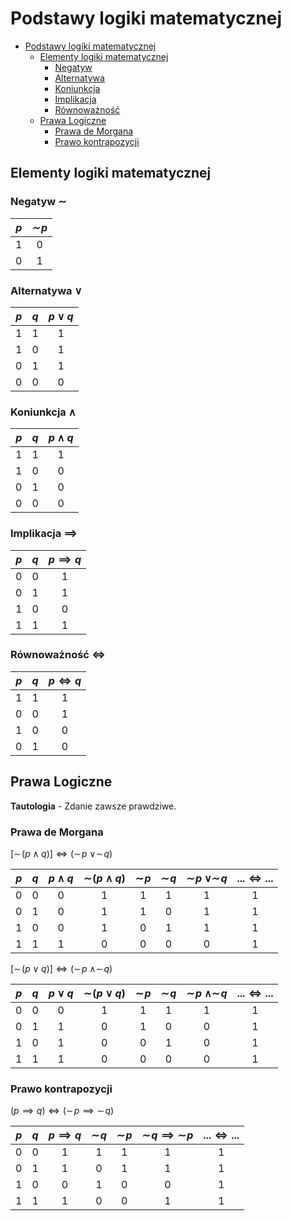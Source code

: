 # Podstawy logiki matematycznej

- [Podstawy logiki matematycznej](#podstawy-logiki-matematycznej)
  - [Elementy logiki matematycznej](#elementy-logiki-matematycznej)
    - [Negatyw](#negatyw-sim)
    - [Alternatywa](#alternatywa-lor)
    - [Koniunkcja](#koniunkcja-wedge)
    - [Implikacja](#implikacja-implies)
    - [Równoważność](#równoważność-iff)
  - [Prawa Logiczne](#prawa-logiczne)
    - [Prawa de Morgana](#prawa-de-morgana)
    - [Prawo kontrapozycji](#prawo-kontrapozycji)


## Elementy logiki matematycznej

### Negatyw $`\sim`$

| $`p`$ | $`\sim\!p`$ |
| :-: |  :---: |
| 1 | 0 |
| 0 | 1 |

### Alternatywa $`\lor`$

| $`p`$ | $`q`$ | $`p \lor q`$ |
| :-: | :-: | :---: |
| 1 | 1 | 1 |
| 1 | 0 | 1 |
| 0 | 1 | 1 |
| 0 | 0 | 0 |

### Koniunkcja $`\wedge`$

| $`p`$ | $`q`$ | $`p \wedge q`$ |
| :-: | :-: | :---: |
| 1 | 1 | 1 |
| 1 | 0 | 0 |
| 0 | 1 | 0 |
| 0 | 0 | 0 |

### Implikacja $`\implies`$

| $`p`$ | $`q`$ | $`p \implies q`$ |
| :-: | :-: | :---: |
| 0 | 0 | 1 |
| 0 | 1 | 1 |
| 1 | 0 | 0 |
| 1 | 1 | 1 |

### Równoważność $`\iff`$

| $`p`$ | $`q`$ | $`p \iff q`$ |
| :-: | :-: | :---: |
| 1 | 1 | 1 |
| 0 | 0 | 1 |
| 1 | 0 | 0 |
| 0 | 1 | 0 |

## Prawa Logiczne

**Tautologia** - Zdanie zawsze prawdziwe.

### Prawa de Morgana

$`[\sim\!(p \wedge q)] \iff (\sim\!p \; \lor \sim\!q)`$

| $`p`$ | $`q`$ | $`p \wedge q`$ | $`\sim\!(p \wedge q)`$ | $`\sim\!p`$ | $`\sim\!q`$ | $`\sim\!p\;\lor \sim\!q`$ | $`... \iff ...`$ |
| :-: | :-: | :---: | :---: | :---: | :---: | :---: | :---: |
| 0 | 0 | 0 | 1 | 1 | 1 | 1 | 1 |
| 0 | 1 | 0 | 1 | 1 | 0 | 1 | 1 |
| 1 | 0 | 0 | 1 | 0 | 1 | 1 | 1 |
| 1 | 1 | 1 | 0 | 0 | 0 | 0 | 1 |

$`[\sim\!(p \lor q)] \iff (\sim\!p \; \wedge \sim\!q)`$

| $`p`$ | $`q`$ | $`p \lor q`$ | $`\sim\!(p \lor q)`$ | $`\sim\!p`$ | $`\sim\!q`$ | $`\sim\!p\;\wedge \sim\!q`$ | $`... \iff ...`$ |
| :-: | :-: | :---: | :---: | :---: | :---: | :---: | :---: |
| 0 | 0 | 0 | 1 | 1 | 1 | 1 | 1 |
| 0 | 1 | 1 | 0 | 1 | 0 | 0 | 1 |
| 1 | 0 | 1 | 0 | 0 | 1 | 0 | 1 |
| 1 | 1 | 1 | 0 | 0 | 0 | 0 | 1 |

### Prawo kontrapozycji

$`(p \implies q) \iff (\sim\!p \implies \sim\!q)`$

| $`p`$ | $`q`$ | $`p \implies q`$ | $`\sim\!q`$ | $`\sim\!p`$ | $`\sim\!q\implies \sim\!p`$ | $`... \iff ...`$ |
| :-: | :-: | :---: | :---: | :---: | :---: | :---: |
| 0 | 0 | 1 | 1 | 1 | 1 | 1 |
| 0 | 1 | 1 | 0 | 1 | 1 | 1 |
| 1 | 0 | 0 | 1 | 0 | 0 | 1 |
| 1 | 1 | 1 | 0 | 0 | 1 | 1 |
